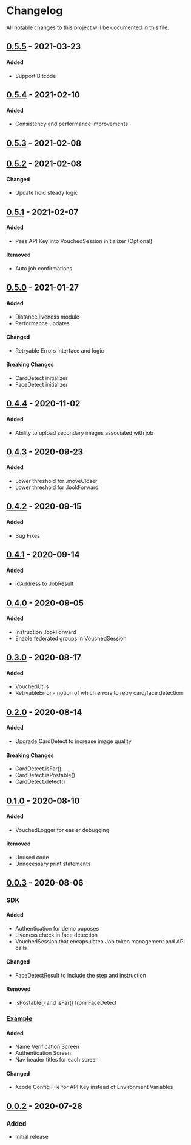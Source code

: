 # Changelog

All notable changes to this project will be documented in this file.

## [0.5.5](https://github.com/vouched/vouched-ios/compare/v0.5.4...v0.5.5) - 2021-03-23

#### Added

- Support Bitcode

## [0.5.4](https://github.com/vouched/vouched-ios/compare/v0.5.3...v0.5.4) - 2021-02-10

#### Added

- Consistency and performance improvements

## [0.5.3](https://github.com/vouched/vouched-ios/compare/v0.5.2...v0.5.3) - 2021-02-08

## [0.5.2](https://github.com/vouched/vouched-ios/compare/v0.5.1...v0.5.2) - 2021-02-08

#### Changed

- Update hold steady logic

## [0.5.1](https://github.com/vouched/vouched-ios/compare/v0.5.0...v0.5.1) - 2021-02-07

#### Added

- Pass API Key into VouchedSession initializer (Optional)

#### Removed

- Auto job confirmations

## [0.5.0](https://github.com/vouched/vouched-ios/compare/v0.4.4...v0.5.0) - 2021-01-27

#### Added

- Distance liveness module
- Performance updates

#### Changed

- Retryable Errors interface and logic

#### Breaking Changes

- CardDetect initializer
- FaceDetect initializer

## [0.4.4](https://github.com/vouched/vouched-ios/compare/v0.4.3...v0.4.4) - 2020-11-02

#### Added

- Ability to upload secondary images associated with job

## [0.4.3](https://github.com/vouched/vouched-ios/compare/v0.4.2...v0.4.3) - 2020-09-23

#### Added

- Lower threshold for .moveCloser
- Lower threshold for .lookForward

## [0.4.2](https://github.com/vouched/vouched-ios/compare/v0.4.1...v0.4.2) - 2020-09-15

#### Added

- Bug Fixes

## [0.4.1](https://github.com/vouched/vouched-ios/compare/v0.4.0...v0.4.1) - 2020-09-14

#### Added

- idAddress to JobResult

## [0.4.0](https://github.com/vouched/vouched-ios/compare/v0.3.0...v0.4.0) - 2020-09-05

#### Added

- Instruction .lookForward
- Enable federated groups in VouchedSession

## [0.3.0](https://github.com/vouched/vouched-ios/compare/v0.2.0...v0.3.0) - 2020-08-17

#### Added

- VouchedUtils
- RetryableError - notion of which errors to retry card/face detection

## [0.2.0](https://github.com/vouched/vouched-ios/compare/v0.1.0...v0.2.0) - 2020-08-14

#### Added

- Upgrade CardDetect to increase image quality

#### Breaking Changes

- CardDetect.isFar()
- CardDetect.isPostable()
- CardDetect.detect()

## [0.1.0](https://github.com/vouched/vouched-ios/compare/v0.0.3...v0.1.0) - 2020-08-10

#### Added

- VouchedLogger for easier debugging

#### Removed

- Unused code
- Unnecessary print statements

## [0.0.3](https://github.com/vouched/vouched-ios/compare/v0.0.2...v0.0.3) - 2020-08-06

### <ins>SDK</ins>

#### Added

- Authentication for demo puposes
- Liveness check in face detection
- VouchedSession that encapsulatea Job token management and API calls

#### Changed

- FaceDetectResult to include the step and instruction

#### Removed

- isPostable() and isFar() from FaceDetect

### <ins>Example</ins>

#### Added

- Name Verification Screen
- Authentication Screen
- Nav header titles for each screen

#### Changed

- Xcode Config File for API Key instead of Environment Variables

## [0.0.2](https://github.com/vouched/vouched-ios/releases/tag/v0.0.2) - 2020-07-28

### Added

- Initial release
